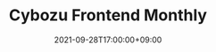 ---
title: Cybozu Frontend Monthly
date: "2021-09-28T17:00:00+09:00"
slug: "2021-09"
connpass: ""
streamUrl: ""
no: 15
members:
  - name: "@koba04"
    link: https://twitter.com/koba04
  - name: "@__sakito__"
    link: https://twitter.com/__sakito__
  - name: "@shisama_"
    link: https://twitter.com/shisama_
  - name: "@nakajmg"
    link: https://twitter.com/nakajmg
  - name: "@b4h0_c4t"
    link: https://twitter.com/b4h0_c4t
  - name: "@__sosukesuzuki"
    link: https://twitter.com/__sosukesuzuki
  - name: "@mugi_uno"
    link: https://twitter.com/mugi_uno
  - name: "@sajikix"
    link: https://twitter.com/sajikix
guest:
---